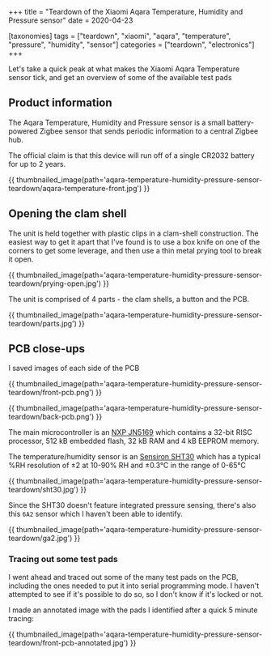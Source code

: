 +++
title = "Teardown of the Xiaomi Aqara Temperature, Humidity and Pressure sensor"
date = 2020-04-23

[taxonomies]
tags = ["teardown", "xiaomi", "aqara", "temperature", "pressure", "humidity", "sensor"]
categories = ["teardown", "electronics"]
+++

Let's take a quick peak at what makes the Xiaomi Aqara Temperature sensor tick,
and get an overview of some of the available test pads

<!-- more --> 

## Product information

The Aqara Temperature, Humidity and Pressure sensor is a small battery-powered
Zigbee sensor that sends periodic information to a central Zigbee hub.

The official claim is that this device will run off of a single CR2032 battery
for up to 2 years.

{{
  thumbnailed_image(path='aqara-temperature-humidity-pressure-sensor-teardown/aqara-temperature-front.jpg')
  }}

## Opening the clam shell

The unit is held together with plastic clips in a clam-shell construction. The
easiest way to get it apart that I've found is to use a box knife on one of the
corners to get some leverage, and then use a thin metal prying tool to break it
open.

{{
  thumbnailed_image(path='aqara-temperature-humidity-pressure-sensor-teardown/prying-open.jpg')
  }}

The unit is comprised of 4 parts - the clam shells, a button and the PCB.

{{
  thumbnailed_image(path='aqara-temperature-humidity-pressure-sensor-teardown/parts.jpg')
  }}

## PCB close-ups

I saved images of each side of the PCB

{{
  thumbnailed_image(path='aqara-temperature-humidity-pressure-sensor-teardown/front-pcb.png')
  }}

{{
  thumbnailed_image(path='aqara-temperature-humidity-pressure-sensor-teardown/back-pcb.png')
  }}

The main microcontroller is an [NXP JN5169][1] which contains a 32-bit RISC
processor, 512 kB embedded flash, 32 kB RAM and 4 kB EEPROM memory.

The temperature/humidity sensor is an [Sensiron SHT30][2] which has a typical
%RH resolution of ±2 at 10-90% RH and ±0.3°C in the range of 0-65°C

{{
  thumbnailed_image(path='aqara-temperature-humidity-pressure-sensor-teardown/sht30.jpg')
  }}

Since the SHT30 doesn't feature integrated pressure sensing, there's also this
`6A2` sensor which I haven't been able to identify.

{{
  thumbnailed_image(path='aqara-temperature-humidity-pressure-sensor-teardown/ga2.jpg')
  }}

### Tracing out some test pads

I went ahead and traced out some of the many test pads on the PCB, including the
ones needed to put it into serial programming mode. I haven't attempted to see
if it's possible to do so, so I don't know if it's locked or not.

I made an annotated image with the pads I identified after a quick 5 minute
tracing:

{{
  thumbnailed_image(path='aqara-temperature-humidity-pressure-sensor-teardown/front-pcb-annotated.jpg')
  }}


[1]:
https://www.nxp.com/products/wireless/zigbee/zigbee-and-ieee802-15-4-wireless-microcontroller-with-512-kb-flash-32-kb-ram:JN5169
[2]:
https://www.sensirion.com/en/environmental-sensors/humidity-sensors/digital-humidity-sensors-for-various-applications/
